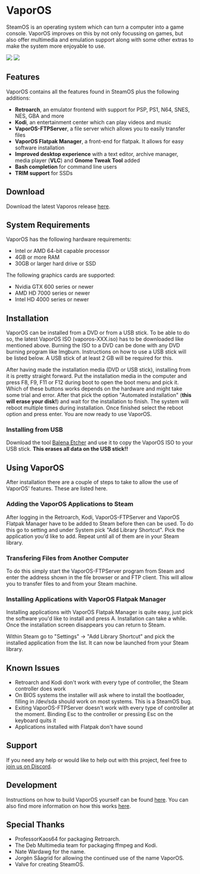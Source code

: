 # VaporOS

SteamOS is an operating system which can turn a computer into a game console. VaporOS improves on this by not only focussing on games, but also offer multimedia and emulation support along with some other extras to make the system more enjoyable to use.

![](https://github.com/sharkwouter/vaporos/raw/master/screenshot1.png)
![](https://github.com/sharkwouter/vaporos/raw/master/screenshot2.png)

## Features

VaporOS contains all the features found in SteamOS plus the following additions:

- **Retroarch**, an emulator  frontend with support for PSP, PS1, N64, SNES, NES, GBA and more
- **Kodi**, an entertainment center which can play videos and music
- **VaporOS-FTPServer**, a file server which allows you to easily transfer files
- **VaporOS Flatpak Manager**, a front-end for flatpak. It allows for easy software installation
- **Improved desktop experience** with a text editor, archive manager, media player (**VLC**) and **Gnome Tweak Tool** added
- **Bash completion** for command line users
- **TRIM support** for SSDs

## Download

Download the latest Vaporos release [here](https://github.com/sharkwouter/vaporos/releases).

## System Requirements

VaporOS has the following hardware requirements:

- Intel or AMD 64-bit capable processor
- 4GB or more RAM
- 30GB or larger hard drive or SSD

The following graphics cards are supported:
- Nvidia GTX 600 series or newer
- AMD HD 7000 series or newer
- Intel HD 4000 series or newer

## Installation

VaporOS can be installed from a DVD or from a USB stick. To be able to do so, the latest VaporOS ISO (vaporos-XXX.iso) has to be downloaded like mentioned above. Burning the ISO to a DVD can be done with any DVD burning program like Imgburn. Instructions on how to use a USB stick will be listed below. A USB stick of at least 2 GB will be required for this.

After having made the installation media (DVD or USB stick), installing from it is pretty straight forward. Put the installation media in the computer and press F8, F9, F11 or F12 during boot to open the boot menu and pick it. Which of these buttons works depends on the hardware and might take some trial and error. After that pick the option "Automated installation" (**this will erase your disk!**) and wait for the installation to finish. The system will reboot multiple times during installation. Once finished select the reboot option and press enter. You are now ready to use VaporOS.

### Installing from USB

Download the tool [Balena Etcher](https://www.balena.io/etcher/) and use it to copy the VaporOS ISO to your USB stick. **This erases all data on the USB stick!!**

## Using VaporOS

After installation there are a couple of steps to take to allow the use of VaporOS' features. These are listed here.

### Adding the VaporOS Applications to Steam

After logging in the Retroarch, Kodi, VaporOS-FTPServer and VaporOS Flatpak Manager have to be added to Steam before then can be used. To do this go to setting and under System pick "Add Library Shortcut". Pick the application you'd like to add. Repeat until all of them are in your Steam library.

### Transfering Files from Another Computer

To do this simply start the VaporOS-FTPServer program from Steam and enter the address shown in the file browser or and FTP client. This will allow you to transfer files to and from your Steam machine.

### Installing Applications with VaporOS Flatpak Manager

Installing applications with VaporOS Flatpak Manager is quite easy, just pick the software you'd like to install and press A. Installation can take a while. Once the installation screen disappears you can return to Steam.

Within Steam go to "Settings" -> "Add Library Shortcut" and pick the installed application from the list. It can now be launched from your Steam library.

## Known Issues

- Retroarch and Kodi don't work with every type of controller, the Steam controller does work
- On BIOS systems the installer will ask where to install the bootloader, filling in /dev/sda should work on most systems. This is a SteamOS bug.
- Exiting VaporOS-FTPServer doesn't work with every type of controller at the moment. Binding Esc to the controller or pressing Esc on the keyboard quits it
- Applications installed with Flatpak don't have sound

## Support

If you need any help or would like to help out with this project, feel free to [join us on Discord](https://discord.gg/qynSaKY).

## Development

Instructions on how to build VaporOS yourself can be found [here](https://github.com/sharkwouter/vaporos/wiki/Build-Instructions). You can also find more information on how this works [here](https://github.com/sharkwouter/vaporos/wiki/Developer-Information).

## Special Thanks

- ProfessorKaos64 for packaging Retroarch.
- The Deb Multimedia team for packaging ffmpeg and Kodi.
- Nate Wardawg for the name.
- Jorgën Såagrid for allowing the continued use of the name VaporOS.
- Valve for creating SteamOS.
